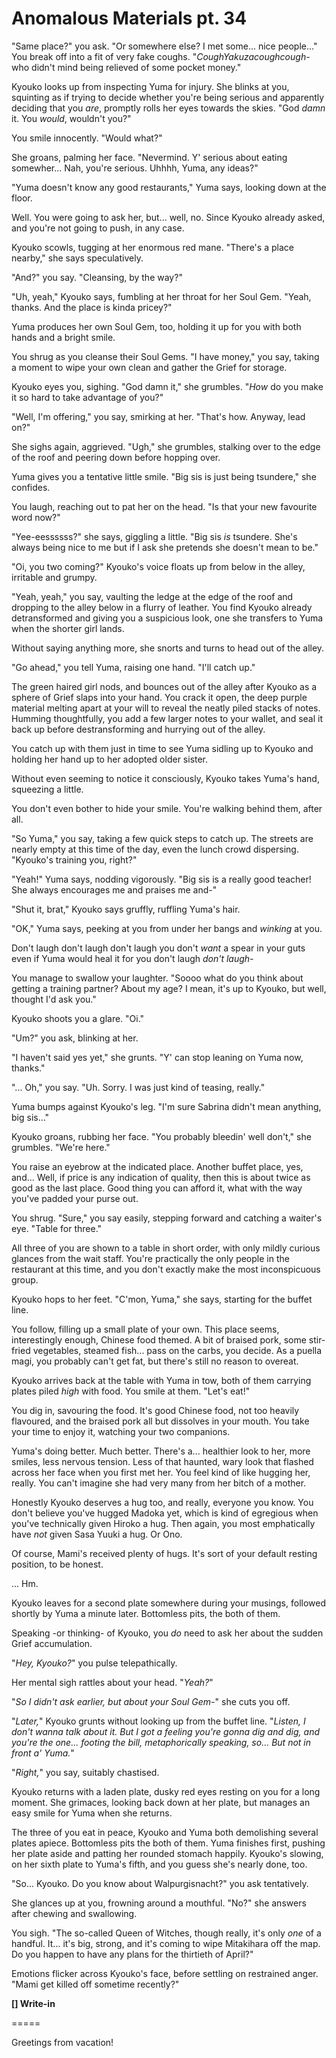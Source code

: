 # Anomalous Materials pt. 34

"Same place?" you ask. "Or somewhere else? I met some... nice people..." You break off into a fit of very fake coughs. "*CoughYakuzacoughcough-* who didn't mind being relieved of some pocket money."

Kyouko looks up from inspecting Yuma for injury. She blinks at you, squinting as if trying to decide whether you're being serious and apparently deciding that you *are*, promptly rolls her eyes towards the skies. "God *damn* it. You *would*, wouldn't you?"

You smile innocently. "Would what?"

She groans, palming her face. "Nevermind. Y' serious about eating somewher... Nah, you're serious. Uhhhh, Yuma, any ideas?"

"Yuma doesn't know any good restaurants," Yuma says, looking down at the floor.

Well. You were going to ask her, but... well, no. Since Kyouko already asked, and you're not going to push, in any case.

Kyouko scowls, tugging at her enormous red mane. "There's a place nearby," she says speculatively.

"And?" you say. "Cleansing, by the way?"

"Uh, yeah," Kyouko says, fumbling at her throat for her Soul Gem. "Yeah, thanks. And the place is kinda pricey?"

Yuma produces her own Soul Gem, too, holding it up for you with both hands and a bright smile.

You shrug as you cleanse their Soul Gems. "I have money," you say, taking a moment to wipe your own clean and gather the Grief for storage.

Kyouko eyes you, sighing. "God damn it," she grumbles. "*How* do you make it so hard to take advantage of you?"

"Well, I'm offering," you say, smirking at her. "That's how. Anyway, lead on?"

She sighs again, aggrieved. "Ugh," she grumbles, stalking over to the edge of the roof and peering down before hopping over.

Yuma gives you a tentative little smile. "Big sis is just being tsundere," she confides.

You laugh, reaching out to pat her on the head. "Is that your new favourite word now?"

"Yee-eessssss?" she says, giggling a little. "Big sis *is* tsundere. She's always being nice to me but if I ask she pretends she doesn't mean to be."

"Oi, you two coming?" Kyouko's voice floats up from below in the alley, irritable and grumpy.

"Yeah, yeah," you say, vaulting the ledge at the edge of the roof and dropping to the alley below in a flurry of leather. You find Kyouko already detransformed and giving you a suspicious look, one she transfers to Yuma when the shorter girl lands.

Without saying anything more, she snorts and turns to head out of the alley.

"Go ahead," you tell Yuma, raising one hand. "I'll catch up."

The green haired girl nods, and bounces out of the alley after Kyouko as a sphere of Grief slaps into your hand. You crack it open, the deep purple material melting apart at your will to reveal the neatly piled stacks of notes. Humming thoughtfully, you add a few larger notes to your wallet, and seal it back up before destransforming and hurrying out of the alley.

You catch up with them just in time to see Yuma sidling up to Kyouko and holding her hand up to her adopted older sister.

Without even seeming to notice it consciously, Kyouko takes Yuma's hand, squeezing a little.

You don't even bother to hide your smile. You're walking behind them, after all.

"So Yuma," you say, taking a few quick steps to catch up. The streets are nearly empty at this time of the day, even the lunch crowd dispersing. "Kyouko's training you, right?"

"Yeah!" Yuma says, nodding vigorously. "Big sis is a really good teacher! She always encourages me and praises me and-"

"Shut it, brat," Kyouko says gruffly, ruffling Yuma's hair.

"OK," Yuma says, peeking at you from under her bangs and *winking* at you.

Don't laugh don't laugh don't laugh you don't *want* a spear in your guts even if Yuma would heal it for you don't laugh *don't laugh-*

You manage to swallow your laughter. "Soooo what do you think about getting a training partner? About my age? I mean, it's up to Kyouko, but well, thought I'd ask you."

Kyouko shoots you a glare. "Oi."

"Um?" you ask, blinking at her.

"I haven't said yes yet," she grunts. "Y' can stop leaning on Yuma now, thanks."

"... Oh," you say. "Uh. Sorry. I was just kind of teasing, really."

Yuma bumps against Kyouko's leg. "I'm sure Sabrina didn't mean anything, big sis..."

Kyouko groans, rubbing her face. "You probably bleedin' well don't," she grumbles. "We're here."

You raise an eyebrow at the indicated place. Another buffet place, yes, and... Well, if price is any indication of quality, then this is about twice as good as the last place. Good thing you can afford it, what with the way you've padded your purse out.

You shrug. "Sure," you say easily, stepping forward and catching a waiter's eye. "Table for three."

All three of you are shown to a table in short order, with only mildly curious glances from the wait staff. You're practically the only people in the restaurant at this time, and you don't exactly make the most inconspicuous group.

Kyouko hops to her feet. "C'mon, Yuma," she says, starting for the buffet line.

You follow, filling up a small plate of your own. This place seems, interestingly enough, Chinese food themed. A bit of braised pork, some stir-fried vegetables, steamed fish... pass on the carbs, you decide. As a puella magi, you probably can't get fat, but there's still no reason to overeat.

Kyouko arrives back at the table with Yuma in tow, both of them carrying plates piled *high* with food. You smile at them. "Let's eat!"

You dig in, savouring the food. It's good Chinese food, not too heavily flavoured, and the braised pork all but dissolves in your mouth. You take your time to enjoy it, watching your two companions.

Yuma's doing better. Much better. There's a... healthier look to her, more smiles, less nervous tension. Less of that haunted, wary look that flashed across her face when you first met her. You feel kind of like hugging her, really. You can't imagine she had very many from her bitch of a mother.

Honestly Kyouko deserves a hug too, and really, everyone you know. You don't believe you've hugged Madoka yet, which is kind of egregious when you've technically given Hiroko a hug. Then again, you most emphatically have *not* given Sasa Yuuki a hug. Or Ono.

Of course, Mami's received plenty of hugs. It's sort of your default resting position, to be honest.

... Hm.

Kyouko leaves for a second plate somewhere during your musings, followed shortly by Yuma a minute later. Bottomless pits, the both of them.

Speaking -or thinking- of Kyouko, you *do* need to ask her about the sudden Grief accumulation.

"*Hey, Kyouko?*" you pulse telepathically.

Her mental sigh rattles about your head. "*Yeah?*"

"*So I didn't ask earlier, but about your Soul Gem-*" she cuts you off.

"*Later,*" Kyouko grunts without looking up from the buffet line. "*Listen, I don't wanna talk about it. But I got a feeling you're gonna dig and dig, and you're the one... footing the bill, metaphorically speaking, so... But not in front a' Yuma.*"

"*Right,*" you say, suitably chastised.

Kyouko returns with a laden plate, dusky red eyes resting on you for a long moment. She grimaces, looking back down at her plate, but manages an easy smile for Yuma when she returns.

The three of you eat in peace, Kyouko and Yuma both demolishing several plates apiece. Bottomless pits the both of them. Yuma finishes first, pushing her plate aside and patting her rounded stomach happily. Kyouko's slowing, on her sixth plate to Yuma's fifth, and you guess she's nearly done, too.

"So... Kyouko. Do you know about Walpurgisnacht?" you ask tentatively.

She glances up at you, frowning around a mouthful. "No?" she answers after chewing and swallowing.

You sigh. "The so-called Queen of Witches, though really, it's only *one* of a handful. It... it's big, strong, and it's coming to wipe Mitakihara off the map. Do you happen to have any plans for the thirtieth of April?"

Emotions flicker across Kyouko's face, before settling on restrained anger. "Mami get killed off sometime recently?"

**\[] Write-in**

\=====​

Greetings from vacation!
